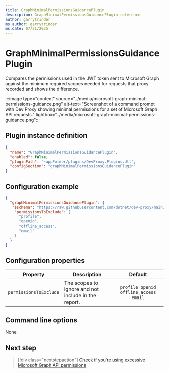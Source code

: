 ```yaml
---
title: GraphMinimalPermissionsGuidancePlugin
description: GraphMinimalPermissionsGuidancePlugin reference
author: garrytrinder
ms.author: garrytrinder
ms.date: 07/21/2025
---
```


# GraphMinimalPermissionsGuidancePlugin

Compares the permissions used in the JWT token sent to Microsoft Graph against the minimum required scopes needed for requests that proxy recorded and shows the difference.

:::image type="content" source="../media/microsoft-graph-minimal-permissions-guidance.png" alt-text="Screenshot of a command prompt with Dev Proxy showing minimal permissions for a set of Microsoft Graph API requests." lightbox="../media/microsoft-graph-minimal-permissions-guidance.png":::

## Plugin instance definition

```json
{
  "name": "GraphMinimalPermissionsGuidancePlugin",
  "enabled": false,
  "pluginPath": "~appFolder/plugins/DevProxy.Plugins.dll",
  "configSection": "graphMinimalPermissionsGuidancePlugin"
}
```

## Configuration example

```json
{
  "graphMinimalPermissionsGuidancePlugin": {
   "$schema": "https://raw.githubusercontent.com/dotnet/dev-proxy/main/schemas/v0.29.2/graphminimalpermissionsguidanceplugin.schema.json",
    "permissionsToExclude": [ 
      "profile", 
      "openid", 
      "offline_access", 
      "email"
    ]
  }
}
```

## Configuration properties

| Property | Description | Default |
| -------- | ----------- | :-----: |
| `permissionsToExclude` | The scopes to ignore and not include in the report. | `profile openid offline_access email` |

## Command line options

None

## Next step

> [!div class="nextstepaction"]
> [Check if you're using excessive Microsoft Graph API permissions](../how-to/check-if-you-are-using-excessive-microsoft-graph-api-permissions.md)
